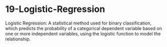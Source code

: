 # 19-Logistic-Regression
Logistic Regression: A statistical method used for binary classification, which predicts the probability of a categorical dependent variable based on one or more independent variables, using the logistic function to model the relationship.
